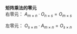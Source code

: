 **矩阵乘法的零元**  
右零元： $A_{m\times n}\cdot O_{n\times s}=O_{m\times s}$   
  
左零元： $O_{s\times m}\cdot A_{m\times n}=O_{s\times n}$   
